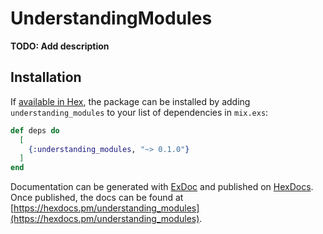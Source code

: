 # UnderstandingModules

**TODO: Add description**

## Installation

If [available in Hex](https://hex.pm/docs/publish), the package can be installed
by adding `understanding_modules` to your list of dependencies in `mix.exs`:

```elixir
def deps do
  [
    {:understanding_modules, "~> 0.1.0"}
  ]
end
```

Documentation can be generated with [ExDoc](https://github.com/elixir-lang/ex_doc)
and published on [HexDocs](https://hexdocs.pm). Once published, the docs can
be found at [https://hexdocs.pm/understanding_modules](https://hexdocs.pm/understanding_modules).

